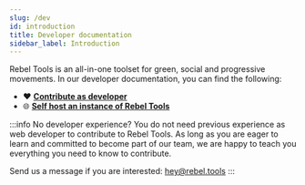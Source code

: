 ```yaml
---
slug: /dev
id: introduction
title: Developer documentation
sidebar_label: Introduction
---
```


Rebel Tools is an all-in-one toolset for green, social and progressive movements. In our developer documentation, you can find the following:
- ❤️ **[Contribute as developer](/docs/dev/contribute/get-started)**
- 🌐 **[Self host an instance of Rebel Tools](/docs/dev/contribute/self-host)**

:::info No developer experience?
You do not need previous experience as web developer to contribute to Rebel Tools. As long as you are eager to learn and committed to become part of our team, we are happy to teach you everything you need to know to contribute. 

Send us a message if you are interested: hey@rebel.tools
:::